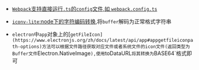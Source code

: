 + [`Webpack`支持直接运行`.ts`的`config`文件,如 `webpack.config.ts`](https://stackoverflow.com/questions/40075269/is-it-possible-to-write-webpack-config-in-typescript/41137188#41137188)

+ [`iconv-lite`:node下的字符编码转换](https://github.com/ashtuchkin/iconv-lite),将`buffer`解码为正常格式字符串

+ `electron`中`app`对象上的[`getFileIcon](https://www.electronjs.org/zh/docs/latest/api/app#appgetfileiconpath-options)方法可以根据文件路径获取对应文件或者系统文件的icon文件(返回类型为Buffer文件`Electron.NativeImage`),使用`toDataURL`将其转换为`BASE64`格式即可
